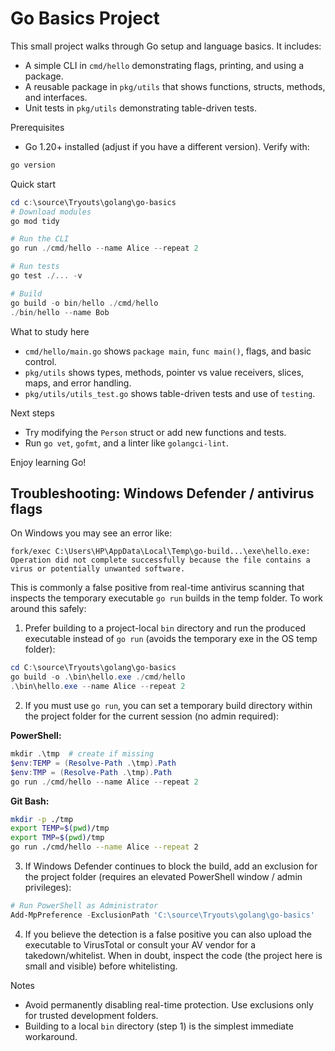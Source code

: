 # Go Basics Project

This small project walks through Go setup and language basics. It includes:

- A simple CLI in `cmd/hello` demonstrating flags, printing, and using a package.
- A reusable package in `pkg/utils` that shows functions, structs, methods, and interfaces.
- Unit tests in `pkg/utils` demonstrating table-driven tests.

Prerequisites
- Go 1.20+ installed (adjust if you have a different version). Verify with:

```powershell
go version
```

Quick start

```powershell
cd c:\source\Tryouts\golang\go-basics
# Download modules
go mod tidy

# Run the CLI
go run ./cmd/hello --name Alice --repeat 2

# Run tests
go test ./... -v

# Build
go build -o bin/hello ./cmd/hello
./bin/hello --name Bob
```

What to study here
- `cmd/hello/main.go` shows `package main`, `func main()`, flags, and basic control.
- `pkg/utils` shows types, methods, pointer vs value receivers, slices, maps, and error handling.
- `pkg/utils/utils_test.go` shows table-driven tests and use of `testing`.

Next steps
- Try modifying the `Person` struct or add new functions and tests.
- Run `go vet`, `gofmt`, and a linter like `golangci-lint`.

Enjoy learning Go!

Troubleshooting: Windows Defender / antivirus flags
-------------------------------------------------

On Windows you may see an error like:

```
fork/exec C:\Users\HP\AppData\Local\Temp\go-build...\exe\hello.exe: Operation did not complete successfully because the file contains a virus or potentially unwanted software.
```

This is commonly a false positive from real-time antivirus scanning that inspects the temporary executable `go run` builds in the temp folder. To work around this safely:

1. Prefer building to a project-local `bin` directory and run the produced executable instead of `go run` (avoids the temporary exe in the OS temp folder):

```powershell
cd C:\source\Tryouts\golang\go-basics
go build -o .\bin\hello.exe ./cmd/hello
.\bin\hello.exe --name Alice --repeat 2
```

2. If you must use `go run`, you can set a temporary build directory within the project folder for the current session (no admin required):

**PowerShell:**
```powershell
mkdir .\tmp  # create if missing
$env:TEMP = (Resolve-Path .\tmp).Path
$env:TMP = (Resolve-Path .\tmp).Path
go run ./cmd/hello --name Alice --repeat 2
```

**Git Bash:**
```bash
mkdir -p ./tmp
export TEMP=$(pwd)/tmp
export TMP=$(pwd)/tmp
go run ./cmd/hello --name Alice --repeat 2
```

3. If Windows Defender continues to block the build, add an exclusion for the project folder (requires an elevated PowerShell window / admin privileges):

```powershell
# Run PowerShell as Administrator
Add-MpPreference -ExclusionPath 'C:\source\Tryouts\golang\go-basics'
```

4. If you believe the detection is a false positive you can also upload the executable to VirusTotal or consult your AV vendor for a takedown/whitelist. When in doubt, inspect the code (the project here is small and visible) before whitelisting.

Notes
- Avoid permanently disabling real-time protection. Use exclusions only for trusted development folders.
- Building to a local `bin` directory (step 1) is the simplest immediate workaround.
